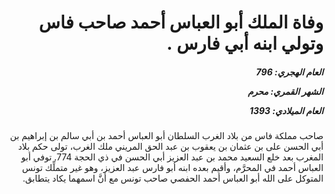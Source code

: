 <h1 dir="rtl">وفاة الملك أبو العباس أحمد صاحب فاس وتولي ابنه أبي فارس .</h1>

<h5 dir="rtl">العام الهجري:  796

الشهر القمري: محرم

العام الميلادي: 1393</h5>

<p dir="rtl">صاحب مملكة فاس من بلاد الغرب السلطان أبو العباس أحمد بن أبي سالم بن إبراهيم بن أبي الحسن على بن عثمان بن يعقوب بن عبد الحق المريني ملك الغرب، تولى حكم بلاد المغرب بعد خلع السعيد محمد بن عبد العزيز أبي الحسن في ذي الحجة 774. توفي أبو العباس أحمد في المحرَّم، وأقيم بعده ابنه أبو فارس عبد العزيز، وهو غير متملِّك تونس المتوكل على الله أبو العباس أحمد الحفصي صاحب تونس مع أنَّ اسمهما يكاد يتطابق.</p></br>
